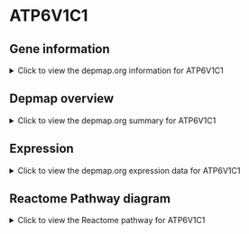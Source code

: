 <h1>ATP6V1C1</h1>

<h2>Gene information</h2>
<details>
  <summary>Click to view the depmap.org information for ATP6V1C1</summary>
  <p><a href="https://depmap.org/portal/gene/ATP6V1C1?tab=about" target="_BLANK">Open page in a new tab...</a></p>
  <iframe src="https://depmap.org/portal/gene/ATP6V1C1?tab=about" style="border:none;width:100%;height:800px"></iframe>
</details>

<h2>Depmap overview</h2>
<details>
  <summary>Click to view the depmap.org summary for ATP6V1C1</summary>
  <p><a href="https://depmap.org/portal/gene/ATP6V1C1?tab=overview" target="_BLANK">Open page in a new tab...</a></p>
  <iframe src="https://depmap.org/portal/gene/ATP6V1C1?tab=overview" style="border:none;width:100%;height:800px"></iframe>
</details>

<h2>Expression</h2>
<details>
  <summary>Click to view the depmap.org expression data for ATP6V1C1</summary>
  <p><a href="https://depmap.org/portal/gene/ATP6V1C1?tab=characterization" target="_BLANK">Open page in a new tab...</a></p>
  <iframe src="https://depmap.org/portal/gene/ATP6V1C1?tab=characterization" style="border:none;width:100%;height:800px"></iframe>
</details>



<h2>Reactome Pathway diagram</h2>
<details>
  <summary>Click to view the Reactome pathway for ATP6V1C1</summary>
  <p><a href="https://reactome.org/PathwayBrowser/#/R-HSA-983712" target="_BLANK">Open page in a new tab...</a></p>
  <p>Ion channel transport</p>
<iframe src="https://reactome.org/PathwayBrowser/#/R-HSA-983712" style="border:none;width:100%;height:800px"></iframe>
</details>



